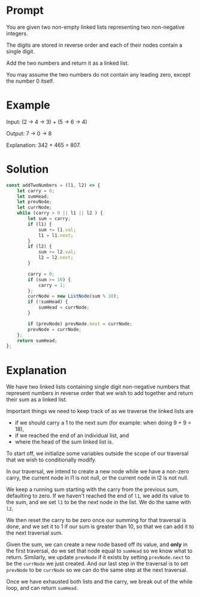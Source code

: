 # Prompt

You are given two non-empty linked lists representing two non-negative integers.

The digits are stored in reverse order and each of their nodes contain a single digit.

Add the two numbers and return it as a linked list.

You may assume the two numbers do not contain any leading zero, except the number 0 itself.

# Example

Input: (2 -> 4 -> 3) + (5 -> 6 -> 4)

Output: 7 -> 0 -> 8

Explanation: 342 + 465 = 807.

# Solution
```javascript
const addTwoNumbers = (l1, l2) => {
    let carry = 0;
    let sumHead;
    let prevNode;
    let currNode;
    while (carry > 0 || l1 || l2 ) {
        let sum = carry;
        if (l1) {
            sum += l1.val;
            l1 = l1.next;
        }
        if (l2) {
            sum += l2.val;
            l2 = l2.next;
        }

        carry = 0;
        if (sum >= 10) {
            carry = 1;
        };
        currNode = new ListNode(sum % 10);
        if (!sumHead) {
            sumHead = currNode;
        }

        if (prevNode) prevNode.next = currNode;
        prevNode = currNode;
    };
    return sumHead;
};
```

# Explanation
We have two linked lists containing single digit non-negative numbers that represent numbers in reverse order that we wish to add together and return their sum as a linked list.

Important things we need to keep track of as we traverse the linked lists are
- if we should carry a 1 to the next sum (for example: when doing 9 + 9 = 18),
- if we reached the end of an individual list, and
- where the head of the sum linked list is.

To start off, we initialize some variables outside the scope of our traversal that we wish to conditionally modify.

In our traversal, we intend to create a new node while we have a non-zero carry, the current node in l1 is not null, or the current node in l2 is not null.

We keep a running sum starting with the carry from the previous sum, defaulting to zero. If we haven't reached the end of `l1`, we add its value to the sum, and we set `l1` to be the next node in the list. We do the same with `l2`.

We then reset the carry to be zero once our summing for that traversal is done, and we set it to 1 if our sum is greater than 10, so that we can add it to the next traversal sum.

Given the sum, we can create a new node based off its value, and **only** in the first traversal, do we set that node equal to `sumHead` so we know what to return. Similarly, we update `prevNode` if it exists by setting `prevNode.next` to be the `currNode` we just created. And our last step in the traversal is to set `prevNode` to be `currNode` so we can do the same step at the next traversal.

Once we have exhausted both lists and the carry, we break out of the while loop, and can return `sumHead`.